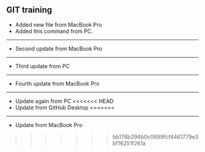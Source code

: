 ## GIT training ##
- Added new file from MacBook Pro
- Added this command from PC.
---
* Second update from MacBook Pro
---
* Third update from PC
--- 
* Fourth update from MacBook Pro
---
* Update again from PC
<<<<<<< HEAD
* Update from GitHub Desktop
=======
---
- Update from MacBook Pro
>>>>>>> bb176b294b0c0699fcf4461779e3bf16251f261a
